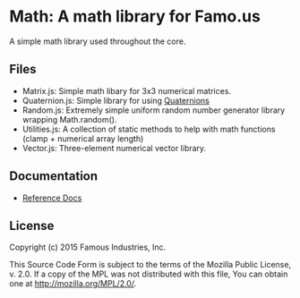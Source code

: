 Math: A math library for Famo.us
================================

A simple math library used throughout the core.


## Files

- Matrix.js: Simple math libary for 3x3 numerical matrices.
- Quaternion.js: Simple library for using [Quaternions][quaternion]
- Random.js: Extremely simple uniform random number generator library wrapping
  Math.random().
- Utilities.js: A collection of static methods to help with math functions (clamp + numerical array length)
- Vector.js: Three-element numerical vector library.


## Documentation

- [Reference Docs][reference-documentation]


## License

Copyright (c) 2015 Famous Industries, Inc.

This Source Code Form is subject to the terms of the Mozilla Public License,
v. 2.0. If a copy of the MPL was not distributed with this file, You can obtain
one at http://mozilla.org/MPL/2.0/.


[reference-documentation]: http://famo.us/docs
[quaternion]: http://en.wikipedia.org/wiki/Quaternion
